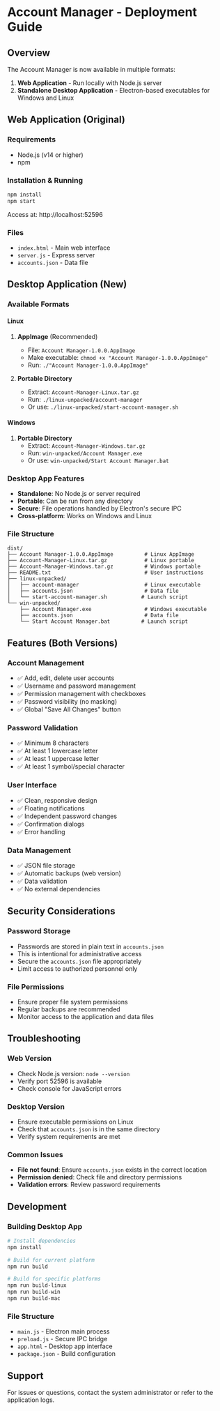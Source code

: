 # Account Manager - Deployment Guide

## Overview
The Account Manager is now available in multiple formats:

1. **Web Application** - Run locally with Node.js server
2. **Standalone Desktop Application** - Electron-based executables for Windows and Linux

## Web Application (Original)

### Requirements
- Node.js (v14 or higher)
- npm

### Installation & Running
```bash
npm install
npm start
```
Access at: http://localhost:52596

### Files
- `index.html` - Main web interface
- `server.js` - Express server
- `accounts.json` - Data file

## Desktop Application (New)

### Available Formats

#### Linux
1. **AppImage** (Recommended)
   - File: `Account Manager-1.0.0.AppImage`
   - Make executable: `chmod +x "Account Manager-1.0.0.AppImage"`
   - Run: `./"Account Manager-1.0.0.AppImage"`

2. **Portable Directory**
   - Extract: `Account-Manager-Linux.tar.gz`
   - Run: `./linux-unpacked/account-manager`
   - Or use: `./linux-unpacked/start-account-manager.sh`

#### Windows
1. **Portable Directory**
   - Extract: `Account-Manager-Windows.tar.gz`
   - Run: `win-unpacked/Account Manager.exe`
   - Or use: `win-unpacked/Start Account Manager.bat`

### Desktop App Features
- **Standalone**: No Node.js or server required
- **Portable**: Can be run from any directory
- **Secure**: File operations handled by Electron's secure IPC
- **Cross-platform**: Works on Windows and Linux

### File Structure
```
dist/
├── Account Manager-1.0.0.AppImage          # Linux AppImage
├── Account-Manager-Linux.tar.gz            # Linux portable
├── Account-Manager-Windows.tar.gz          # Windows portable
├── README.txt                              # User instructions
├── linux-unpacked/
│   ├── account-manager                     # Linux executable
│   ├── accounts.json                       # Data file
│   └── start-account-manager.sh           # Launch script
└── win-unpacked/
    ├── Account Manager.exe                 # Windows executable
    ├── accounts.json                       # Data file
    └── Start Account Manager.bat          # Launch script
```

## Features (Both Versions)

### Account Management
- ✅ Add, edit, delete user accounts
- ✅ Username and password management
- ✅ Permission management with checkboxes
- ✅ Password visibility (no masking)
- ✅ Global "Save All Changes" button

### Password Validation
- ✅ Minimum 8 characters
- ✅ At least 1 lowercase letter
- ✅ At least 1 uppercase letter
- ✅ At least 1 symbol/special character

### User Interface
- ✅ Clean, responsive design
- ✅ Floating notifications
- ✅ Independent password changes
- ✅ Confirmation dialogs
- ✅ Error handling

### Data Management
- ✅ JSON file storage
- ✅ Automatic backups (web version)
- ✅ Data validation
- ✅ No external dependencies

## Security Considerations

### Password Storage
- Passwords are stored in plain text in `accounts.json`
- This is intentional for administrative access
- Secure the `accounts.json` file appropriately
- Limit access to authorized personnel only

### File Permissions
- Ensure proper file system permissions
- Regular backups are recommended
- Monitor access to the application and data files

## Troubleshooting

### Web Version
- Check Node.js version: `node --version`
- Verify port 52596 is available
- Check console for JavaScript errors

### Desktop Version
- Ensure executable permissions on Linux
- Check that `accounts.json` is in the same directory
- Verify system requirements are met

### Common Issues
- **File not found**: Ensure `accounts.json` exists in the correct location
- **Permission denied**: Check file and directory permissions
- **Validation errors**: Review password requirements

## Development

### Building Desktop App
```bash
# Install dependencies
npm install

# Build for current platform
npm run build

# Build for specific platforms
npm run build-linux
npm run build-win
npm run build-mac
```

### File Structure
- `main.js` - Electron main process
- `preload.js` - Secure IPC bridge
- `app.html` - Desktop app interface
- `package.json` - Build configuration

## Support
For issues or questions, contact the system administrator or refer to the application logs.